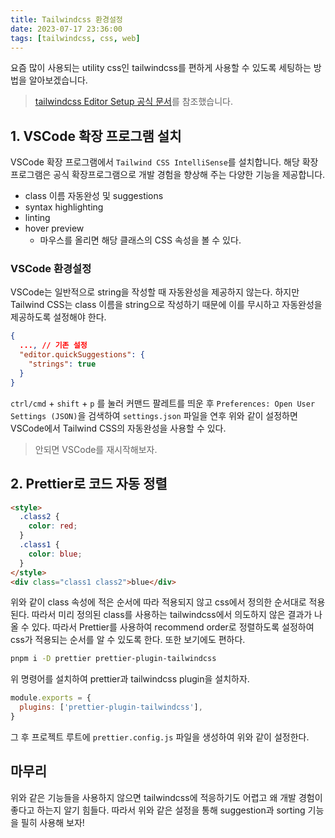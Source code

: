 ```yaml
---
title: Tailwindcss 환경설정
date: 2023-07-17 23:36:00
tags: [tailwindcss, css, web]
---
```


요즘 많이 사용되는 utility css인 tailwindcss를 편하게 사용할 수 있도록 세팅하는 방법을 알아보겠습니다.

> [tailwindcss Editor Setup 공식 문서](https://tailwindcss.com/docs/editor-setup)를 참조했습니다.

## 1. VSCode 확장 프로그램 설치

VSCode 확장 프로그램에서 `Tailwind CSS IntelliSense`를 설치합니다. 해당 확장 프로그램은 공식 확장프로그램으로 개발 경험을 향상해 주는 다양한 기능을 제공합니다.

- class 이름 자동완성 및 suggestions
- syntax highlighting
- linting
- hover preview
  - 마우스를 올리면 해당 클래스의 CSS 속성을 볼 수 있다.

### VSCode 환경설정

VSCode는 일반적으로 string을 작성할 때 자동완성을 제공하지 않는다. 하지만 Tailwind CSS는 class 이름을 string으로 작성하기 때문에 이를 무시하고 자동완성을 제공하도록 설정해야 한다.

```settings.json
{
  ..., // 기존 설정
  "editor.quickSuggestions": {
    "strings": true
  }
}
```

`ctrl/cmd` + `shift` + `p` 를 눌러 커맨드 팔레트를 띄운 후 `Preferences: Open User Settings (JSON)`을 검색하여 `settings.json` 파일을 연후 위와 같이 설정하면 VSCode에서 Tailwind CSS의 자동완성을 사용할 수 있다.

> 안되면 VSCode를 재시작해보자.

## 2. Prettier로 코드 자동 정렬

```html
<style>
  .class2 {
    color: red;
  }
  .class1 {
    color: blue;
  }
</style>
<div class="class1 class2">blue</div>
```

위와 같이 class 속성에 적은 순서에 따라 적용되지 않고 css에서 정의한 순서대로 적용된다. 따라서 미리 정의된 class를 사용하는 tailwindcss에서 의도하지 않은 결과가 나올 수 있다. 따라서 Prettier를 사용하여 recommend order로 정렬하도록 설정하여 css가 적용되는 순서를 알 수 있도록 한다. 또한 보기에도 편하다.

```bash
pnpm i -D prettier prettier-plugin-tailwindcss
```

위 명령어를 설치하여 prettier과 tailwindcss plugin을 설치하자.

```prettier.config.js
module.exports = {
  plugins: ['prettier-plugin-tailwindcss'],
}
```

그 후 프로젝트 루트에 `prettier.config.js` 파일을 생성하여 위와 같이 설정한다.

## 마무리

위와 같은 기능들을 사용하지 않으면 tailwindcss에 적응하기도 어렵고 왜 개발 경험이 좋다고 하는지 알기 힘들다. 따라서 위와 같은 설정을 통해 suggestion과 sorting 기능을 필히 사용해 보자!
